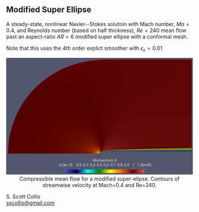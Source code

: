 ## Modified Super Ellipse 

A steady-state, nonlinear Navier--Stokes solutoin with Mach number, $Ma = 0.4$, and Reynolds number (based on half thickness), $Re=240$ mean 
flow past an aspect-ratio $AR=6$ modified super ellipse with a 
conformal mesh. 

Note that this uses the 4th order explict smoother with 
$\epsilon_e = 0.01$

<p align=center>
<img src=https://github.com/sscollis/lns3d/blob/master/test/mse/u-velocity.png>
<br>Compressible mean flow for a modified super-elipse.  Contours of
streamwise velocity at Mach=0.4 and Re=240.</p>

S. Scott Collis\
sscollis@gmail.com

